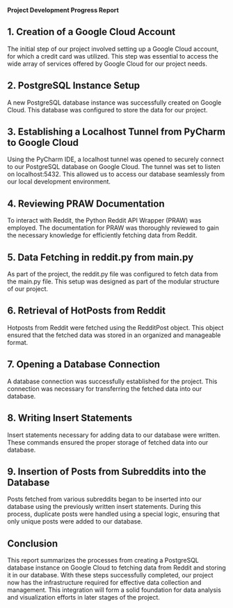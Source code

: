 ﻿**Project Development Progress Report**
## <a name="_4sj3dl13s56b"></a>**1. Creation of a Google Cloud Account**
The initial step of our project involved setting up a Google Cloud account, for which a credit card was utilized. This step was essential to access the wide array of services offered by Google Cloud for our project needs.
## <a name="_y9c09ogtpi6b"></a>**2. PostgreSQL Instance Setup**
A new PostgreSQL database instance was successfully created on Google Cloud. This database was configured to store the data for our project.
## <a name="_5kodnakgivh2"></a>**3. Establishing a Localhost Tunnel from PyCharm to Google Cloud**
Using the PyCharm IDE, a localhost tunnel was opened to securely connect to our PostgreSQL database on Google Cloud. The tunnel was set to listen on localhost:5432. This allowed us to access our database seamlessly from our local development environment.
## <a name="_7btmc1lhd389"></a>**4. Reviewing PRAW Documentation**
To interact with Reddit, the Python Reddit API Wrapper (PRAW) was employed. The documentation for PRAW was thoroughly reviewed to gain the necessary knowledge for efficiently fetching data from Reddit.
## <a name="_vb1q1byg2u2n"></a>**5. Data Fetching in reddit.py from main.py**
As part of the project, the reddit.py file was configured to fetch data from the main.py file. This setup was designed as part of the modular structure of our project.
## <a name="_2jfd7cx98mn"></a>**6. Retrieval of HotPosts from Reddit**
Hotposts from Reddit were fetched using the RedditPost object. This object ensured that the fetched data was stored in an organized and manageable format.
##
## <a name="_np2j27atxby0"></a><a name="_vdpy4bkpkaob"></a>**7. Opening a Database Connection**
A database connection was successfully established for the project. This connection was necessary for transferring the fetched data into our database.
## <a name="_73cag26tke7y"></a>**8. Writing Insert Statements**
Insert statements necessary for adding data to our database were written. These commands ensured the proper storage of fetched data into our database.
## <a name="_e7iydktg8lh8"></a>**9. Insertion of Posts from Subreddits into the Database**
Posts fetched from various subreddits began to be inserted into our database using the previously written insert statements. During this process, duplicate posts were handled using a special logic, ensuring that only unique posts were added to our database.
## <a name="_lpvdt32960ji"></a>**Conclusion**
This report summarizes the processes from creating a PostgreSQL database instance on Google Cloud to fetching data from Reddit and storing it in our database. With these steps successfully completed, our project now has the infrastructure required for effective data collection and management. This integration will form a solid foundation for data analysis and visualization efforts in later stages of the project.

